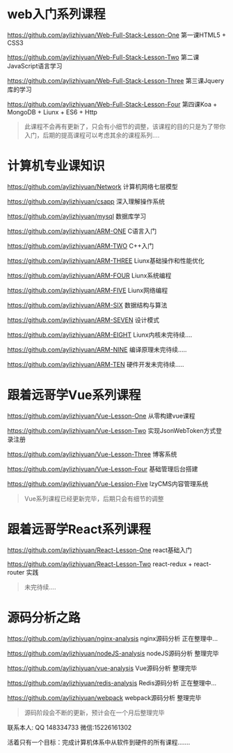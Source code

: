 # web入门系列课程


https://github.com/aylizhiyuan/Web-Full-Stack-Lesson-One 第一课HTML5 + CSS3

https://github.com/aylizhiyuan/Web-Full-Stack-Lesson-Two 第二课JavaScript语言学习

https://github.com/aylizhiyuan/Web-Full-Stack-Lesson-Three 第三课Jquery库的学习

https://github.com/aylizhiyuan/Web-Full-Stack-Lesson-Four 第四课Koa + MongoDB + Liunx + ES6 + Http


> 此课程不会再有更新了，只会有小细节的调整，该课程的目的只是为了带你入门，后期的提高课程可以考虑其余的课程系列....


# 计算机专业课知识

https://github.com/aylizhiyuan/Network 计算机网络七层模型

https://github.com/aylizhiyuan/csapp 深入理解操作系统

https://github.com/aylizhiyuan/mysql 数据库学习

https://github.com/aylizhiyuan/ARM-ONE C语言入门

https://github.com/aylizhiyuan/ARM-TWO C++入门

https://github.com/aylizhiyuan/ARM-THREE Liunx基础操作和性能优化

https://github.com/aylizhiyuan/ARM-FOUR Liunx系统编程

https://github.com/aylizhiyuan/ARM-FIVE Liunx网络编程

https://github.com/aylizhiyuan/ARM-SIX 数据结构与算法

https://github.com/aylizhiyuan/ARM-SEVEN 设计模式

https://github.com/aylizhiyuan/ARM-EIGHT Liunx内核未完待续....

https://github.com/aylizhiyuan/ARM-NINE  编译原理未完待续.....

https://github.com/aylizhiyuan/ARM-TEN   硬件开发未完待续.....

# 跟着远哥学Vue系列课程

https://github.com/aylizhiyuan/Vue-Lesson-One 从零构建vue课程

https://github.com/aylizhiyuan/Vue-Lesson-Two 实现JsonWebToken方式登录注册

https://github.com/aylizhiyuan/Vue-Lesson-Three 博客系统

https://github.com/aylizhiyuan/Vue-Lesson-Four 基础管理后台搭建

https://github.com/aylizhiyuan/Vue-Lession-Five lzyCMS内容管理系统

> Vue系列课程已经更新完毕，后期只会有细节的调整

# 跟着远哥学React系列课程

https://github.com/aylizhiyuan/React-Lesson-One react基础入门

https://github.com/aylizhiyuan/React-Lesson-Two react-redux + react-router 实践

> 未完待续....


# 源码分析之路

https://github.com/aylizhiyuan/nginx-analysis nginx源码分析 正在整理中...

https://github.com/aylizhiyuan/nodeJS-analysis nodeJS源码分析 整理完毕

https://github.com/aylizhiyuan/vue-analysis Vue源码分析 整理完毕

https://github.com/aylizhiyuan/redis-analysis Redis源码分析 正在整理中...

https://github.com/aylizhiyuan/webpack webpack源码分析 整理完毕


> 源码阶段会不断的更新，预计会在一个月后整理完毕


联系本人: QQ 148334733 微信:15226161302


活着只有一个目标：完成计算机体系中从软件到硬件的所有课程.......
